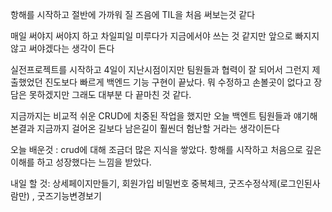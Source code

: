 항해를 시작하고 절반에 가까워 질 즈음에 TIL을 처음 써보는것 같다

매일 써야지 써야지 하고 차일피일 미루다가 지금에서야 쓰는 것 같지만 앞으로 빠지지 않고 써야겠다는 생각이 든다

실전프로젝트를 시작하고 4일이 지난시점이지만 팀원들과 협력이 잘 되어서 그런지 제출했었던 진도보다 빠르게 백엔드 기능 구현이 끝났다.
뭐 수정하고 손볼곳이 없다고 장담은 못하겠지만 그래도 대부분 다 끝마친 것 같다.

지금까지는 비교적 쉬운 CRUD에 치중된 작업을 했지만 오늘 백엔트 팀원들과 얘기해본결과 지금까지 걸어온 길보다 남은길이 훨씬더 험난할 거라는 생각이든다

오늘 배운것 : crud에 대해 조금더 많은 지식을 쌓았다. 항해를 시작하고 처음으로 깊은 이해를 하고 성장했다는 느낌을 받았다.

내일 할 것: 상세페이지만들기, 회원가입 비밀번호 중복체크, 굿즈수정삭제(로그인된사람만) , 굿즈기능변경보기
